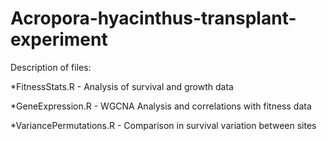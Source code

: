 # Acropora-hyacinthus-transplant-experiment

Description of files:

*FitnessStats.R - Analysis of survival and growth data

*GeneExpression.R  - WGCNA Analysis and correlations with fitness data

*VariancePermutations.R - Comparison in survival variation between sites
